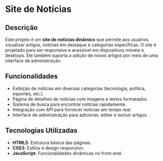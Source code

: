 # Site de Notícias

## Descrição
Este projeto é um **site de notícias dinâmico** que permite aos usuários visualizar artigos, notícias em destaque e categorias específicas. O site é projetado para ser responsivo e acessível em dispositivos móveis e desktops. Ele também suporta a adição de novos artigos por meio de uma interface de administração.

## Funcionalidades
- Exibição de notícias em diversas categorias (tecnologia, política, esportes, etc.).
- Página de detalhes de notícias com imagens e textos formatados.
- Sistema de busca para encontrar notícias rapidamente.
- Integração com API para fornecer notícias em tempo real.
- Interface de administração para adicionar, editar e excluir artigos.

## Tecnologias Utilizadas
- **HTML5**: Estrutura básica das páginas.
- **CSS3**: Estilos e design responsivo.
- **JavaScript**: Funcionalidades dinâmicas no front-end.
